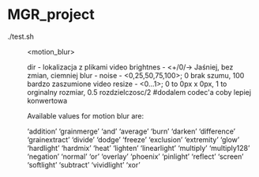 # MGR_project

./test.sh <dir> <brightness> <blur> <noise> <resize> <motion_blur> 

dir    - lokalizacja z plikami video
brightnes - <+/0/-> Jaśniej, bez zmian, ciemniej 
blur   - 
noise  - <0,25,50,75,100>; 0 brak szumu, 100 bardzo zaszumione video
resize - <0...1>; 0 to 0px x 0px, 1 to orginalny rozmiar, 0.5 rozdzielczosc/2
#dodalem codec'a coby lepiej konwertowa

Available values for motion blur are:

‘addition’
‘grainmerge’
‘and’
‘average’
‘burn’
‘darken’
‘difference’
‘grainextract’
‘divide’
‘dodge’
‘freeze’
‘exclusion’
‘extremity’
‘glow’
‘hardlight’
‘hardmix’
‘heat’
‘lighten’
‘linearlight’
‘multiply’
‘multiply128’
‘negation’
‘normal’
‘or’
‘overlay’
‘phoenix’
‘pinlight’
‘reflect’
‘screen’
‘softlight’
‘subtract’
‘vividlight’
‘xor’

